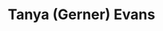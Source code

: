 ---
title: "Tanya (Gerner) Evans"
presenter_id: tanya_evans
permalink: /member_full_publications/tanya_evans
layout: member_all_publications
---